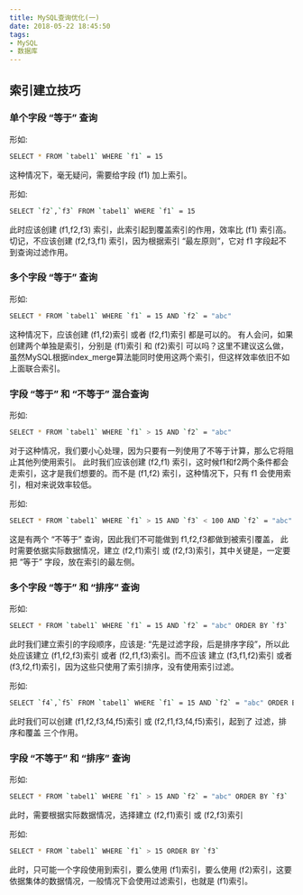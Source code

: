 ```yaml
---
title: MySQL查询优化(一)
date: 2018-05-22 18:45:50
tags:
- MySQL
- 数据库
---
```

## 索引建立技巧

### 单个字段 “等于” 查询
形如:
``` bash
SELECT * FROM `tabel1` WHERE `f1` = 15
```
这种情况下，毫无疑问，需要给字段 (f1) 加上索引。

形如:
``` bash
SELECT `f2`,`f3` FROM `tabel1` WHERE `f1` = 15
```
此时应该创建 (f1,f2,f3) 索引，此索引起到覆盖索引的作用，效率比 (f1) 索引高。切记，不应该创建 (f2,f3,f1) 索引，因为根据索引 “最左原则”，它对 f1 字段起不到查询过滤作用。


### 多个字段 “等于” 查询
形如:
``` bash
SELECT * FROM `tabel1` WHERE `f1` = 15 AND `f2` = "abc"
```
这种情况下，应该创建 (f1,f2)索引 或者 (f2,f1)索引 都是可以的。
有人会问，如果创建两个单独是索引，分别是 (f1)索引 和 (f2)索引 可以吗？这里不建议这么做，虽然MySQL根据index_merge算法能同时使用这两个索引，但这样效率依旧不如上面联合索引。

### 字段 “等于” 和 “不等于” 混合查询
形如:
``` bash
SELECT * FROM `tabel1` WHERE `f1` > 15 AND `f2` = "abc"
```
对于这种情况，我们要小心处理，因为只要有一列使用了不等于计算，那么它将阻止其他列使用索引。
此时我们应该创建 (f2,f1) 索引，这时候f1和f2两个条件都会走索引，这才是我们想要的。而不是 (f1,f2) 索引，这种情况下，只有 f1 会使用索引，相对来说效率较低。

形如:
``` bash
SELECT * FROM `tabel1` WHERE `f1` > 15 AND `f3` < 100 AND `f2` = "abc"
```
这是有两个 “不等于” 查询，因此我们不可能做到 f1,f2,f3都做到被索引覆盖，
此时需要依据实际数据情况，建立 (f2,f1)索引 或 (f2,f3)索引，其中关键是，一定要把 “等于” 字段，放在索引的最左侧。

### 多个字段 “等于” 和 “排序” 查询
形如:
``` bash
SELECT * FROM `tabel1` WHERE `f1` = 15 AND `f2` = "abc" ORDER BY `f3`
```
此时我们建立索引的字段顺序，应该是: “先是过滤字段，后是排序字段”，所以此处应该建立 (f1,f2,f3)索引 或者 (f2,f1,f3)索引。而不应该 建立 (f3,f1,f2)索引 或者 (f3,f2,f1)索引，因为这些只使用了索引排序，没有使用索引过滤。

形如:
``` bash
SELECT `f4`,`f5` FROM `tabel1` WHERE `f1` = 15 AND `f2` = "abc" ORDER BY `f3`
```
此时我们可以创建 (f1,f2,f3,f4,f5)索引 或 (f2,f1,f3,f4,f5)索引，起到了 过滤，排序和覆盖 三个作用。

### 字段 “不等于” 和 “排序” 查询
形如:
``` bash
SELECT * FROM `tabel1` WHERE `f1` > 15 AND `f2` = "abc" ORDER BY `f3`
```
此时，需要根据实际数据情况，选择建立 (f2,f1)索引 或 (f2,f3)索引

形如:
``` bash
SELECT * FROM `tabel1` WHERE `f1` > 15 ORDER BY `f3`
```
此时，只可能一个字段使用到索引，要么使用 (f1)索引，要么使用 (f2)索引，这要依据集体的数据情况，一般情况下会使用过滤索引，也就是 (f1)索引。